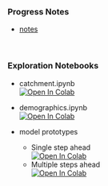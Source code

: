 <br>

### Progress Notes

* [notes](notes/notes.pdf)

<br>

### Exploration Notebooks

* catchment.ipynb<br>
  [![Open In Colab](https://colab.research.google.com/assets/colab-badge.svg)](https://colab.research.google.com/github/premodelling/infections/blob/develop/notebooks/explorations/catchment.ipynb)

* demographics.ipynb<br>
  [![Open In Colab](https://colab.research.google.com/assets/colab-badge.svg)](https://colab.research.google.com/github/premodelling/infections/blob/develop/notebooks/explorations/demographics.ipynb)

* model prototypes
  * Single step ahead<br>[![Open In Colab](https://colab.research.google.com/assets/colab-badge.svg)](https://colab.research.google.com/github/premodelling/infections/blob/develop/notebooks/explorations/single.ipynb)
  * Multiple steps ahead<br>[![Open In Colab](https://colab.research.google.com/assets/colab-badge.svg)](https://colab.research.google.com/github/premodelling/infections/blob/develop/notebooks/explorations/multiple.ipynb)

<br>
<br>

<br>
<br>

<br>
<br>

<br>
<br>